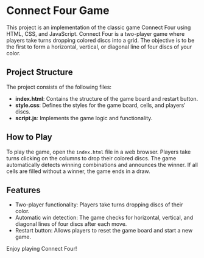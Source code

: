# Connect Four Game

This project is an implementation of the classic game Connect Four using HTML, CSS, and JavaScript. Connect Four is a two-player game where players take turns dropping colored discs into a grid. The objective is to be the first to form a horizontal, vertical, or diagonal line of four discs of your color.

## Project Structure

The project consists of the following files:

- **index.html**: Contains the structure of the game board and restart button.
- **style.css**: Defines the styles for the game board, cells, and players' discs.
- **script.js**: Implements the game logic and functionality.

## How to Play

To play the game, open the `index.html` file in a web browser. Players take turns clicking on the columns to drop their colored discs. The game automatically detects winning combinations and announces the winner. If all cells are filled without a winner, the game ends in a draw.

## Features

- Two-player functionality: Players take turns dropping discs of their color.
- Automatic win detection: The game checks for horizontal, vertical, and diagonal lines of four discs after each move.
- Restart button: Allows players to reset the game board and start a new game.

Enjoy playing Connect Four!
